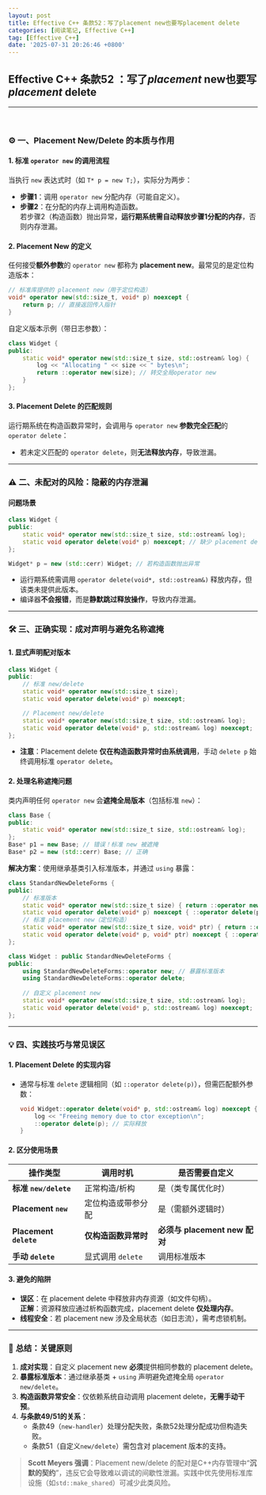```yaml
---
layout: post
title: Effective C++ 条款52：写了placement new也要写placement delete
categories: [阅读笔记, Effective C++]
tag: [Effective C++]
date: '2025-07-31 20:26:46 +0800'
---
```


## **Effective C++ 条款52 ：写了*placement* new也要写*placement* delete**

---

<br/>

### ⚙️ **一、Placement New/Delete 的本质与作用**

#### 1. **标准 `operator new` 的调用流程**  
当执行 `new` 表达式时（如 `T* p = new T;`），实际分为两步：
- **步骤1**：调用 `operator new` 分配内存（可能自定义）。
- **步骤2**：在分配的内存上调用构造函数。  
若步骤2（构造函数）抛出异常，**运行期系统需自动释放步骤1分配的内存**，否则内存泄漏。

#### 2. **Placement New 的定义**  
任何接受**额外参数**的 `operator new` 都称为 **placement new**。最常见的是定位构造版本：
```cpp
// 标准库提供的 placement new（用于定位构造）
void* operator new(std::size_t, void* p) noexcept { 
    return p; // 直接返回传入指针
}
```
自定义版本示例（带日志参数）：
```cpp
class Widget {
public:
    static void* operator new(std::size_t size, std::ostream& log) {
        log << "Allocating " << size << " bytes\n";
        return ::operator new(size); // 转交全局operator new
    }
};
```

#### 3. **Placement Delete 的匹配规则**  
运行期系统在构造函数异常时，会调用与 `operator new` **参数完全匹配**的 `operator delete`：
- 若未定义匹配的 `operator delete`，则**无法释放内存**，导致泄漏。

---

### ⚠️ **二、未配对的风险：隐蔽的内存泄漏**

#### **问题场景**  
```cpp
class Widget {
public:
    static void* operator new(std::size_t size, std::ostream& log);
    static void operator delete(void* p) noexcept; // 缺少 placement delete 版本
};

Widget* p = new (std::cerr) Widget; // 若构造函数抛出异常
```
- 运行期系统需调用 `operator delete(void*, std::ostream&)` 释放内存，但该类未提供此版本。
- 编译器**不会报错**，而是**静默跳过释放操作**，导致内存泄漏。

---

### 🛠️ **三、正确实现：成对声明与避免名称遮掩**

#### 1. **显式声明配对版本**  
```cpp
class Widget {
public:
    // 标准 new/delete
    static void* operator new(std::size_t size);
    static void operator delete(void* p) noexcept;

    // Placement new/delete
    static void* operator new(std::size_t size, std::ostream& log);
    static void operator delete(void* p, std::ostream& log) noexcept;
};
```
- **注意**：Placement delete **仅在构造函数异常时由系统调用**，手动 `delete p` 始终调用标准 `operator delete`。

#### 2. **处理名称遮掩问题**  
类内声明任何 `operator new` 会**遮掩全局版本**（包括标准 `new`）：
```cpp
class Base {
public:
    static void* operator new(std::size_t size, std::ostream& log);
};
Base* p1 = new Base; // 错误！标准 new 被遮掩
Base* p2 = new (std::cerr) Base; // 正确
```
**解决方案**：使用继承基类引入标准版本，并通过 `using` 暴露：
```cpp
class StandardNewDeleteForms {
public:
    // 标准版本
    static void* operator new(std::size_t size) { return ::operator new(size); }
    static void operator delete(void* p) noexcept { ::operator delete(p); }
    // 标准 placement new（定位构造）
    static void* operator new(std::size_t size, void* ptr) { return ::operator new(size, ptr); }
    static void operator delete(void* p, void* ptr) noexcept { ::operator delete(p, ptr); }
};

class Widget : public StandardNewDeleteForms {
public:
    using StandardNewDeleteForms::operator new; // 暴露标准版本
    using StandardNewDeleteForms::operator delete;
    
    // 自定义 placement new
    static void* operator new(std::size_t size, std::ostream& log);
    static void operator delete(void* p, std::ostream& log) noexcept;
};
```

---

### 💡 **四、实践技巧与常见误区**

#### 1. **Placement Delete 的实现内容**  
- 通常与标准 `delete` 逻辑相同（如 `::operator delete(p)`），但需匹配额外参数：
  ```cpp
  void Widget::operator delete(void* p, std::ostream& log) noexcept {
      log << "Freeing memory due to ctor exception\n";
      ::operator delete(p); // 实际释放
  }
  ```

#### 2. **区分使用场景**  

| **操作类型**           | **调用时机**         | **是否需要自定义**            |
| ---------------------- | -------------------- | ----------------------------- |
| **标准 `new/delete`**  | 正常构造/析构        | 是（类专属优化时）            |
| **Placement `new`**    | 定位构造或带参分配   | 是（需额外逻辑时）            |
| **Placement `delete`** | **仅构造函数异常时** | **必须与 placement new 配对** |
| **手动 `delete`**      | 显式调用 `delete`    | 调用标准版本                  |

#### 3. **避免的陷阱**  

- **误区**：在 placement delete 中释放非内存资源（如文件句柄）。  
  **正解**：资源释放应通过析构函数完成，placement delete **仅处理内存**。
- **线程安全**：若 placement new 涉及全局状态（如日志流），需考虑锁机制。

---

### 💎 **总结：关键原则**

1. **成对实现**：自定义 placement new **必须**提供相同参数的 placement delete。
2. **暴露标准版本**：通过继承基类 + `using` 声明避免遮掩全局 `operator new/delete`。
3. **构造函数异常安全**：仅依赖系统自动调用 placement delete，**无需手动干预**。
4. **与条款49/51的关系**：  
   - 条款49（`new-handler`）处理分配失败，条款52处理分配成功但构造失败。  
   - 条款51（自定义`new/delete`）需包含对 placement 版本的支持。

> **Scott Meyers 强调**：Placement new/delete 的配对是C++内存管理中“**沉默的契约**”，违反它会导致难以调试的间歇性泄漏。实践中优先使用标准库设施（如`std::make_shared`）可减少此类风险。
